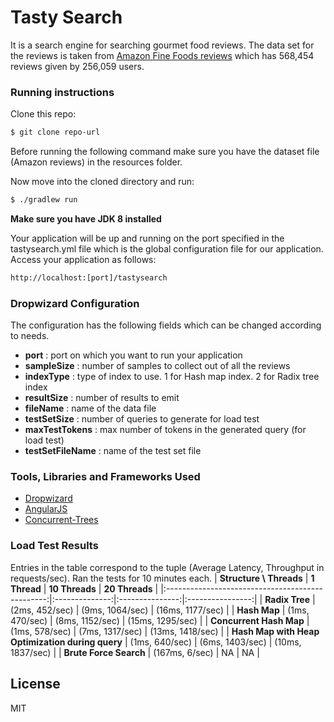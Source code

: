 # Tasty Search

It is a search engine for searching gourmet food reviews. The data set for the reviews is taken from [Amazon Fine Foods reviews](http://snap.stanford.edu/data/web-FineFoods.html) which has 568,454 reviews given by 256,059 users.

### Running instructions

Clone this repo:
```sh
$ git clone repo-url
```
Before running the following command make sure you have the dataset file (Amazon reviews) in the resources folder.

Now move into the cloned directory and run:
```sh
$ ./gradlew run
```
**Make sure you have JDK 8 installed**

Your application will be up and running on the port specified in the tastysearch.yml file which is the global configuration file for our application. Access your application as follows:
```sh
http://localhost:[port]/tastysearch
```

### Dropwizard Configuration
The configuration has the following fields which can be changed according to needs.
* **port** : port on which you want to run your application
* **sampleSize** : number of samples to collect out of all the reviews
* **indexType** : type of index to use. 1 for Hash map index. 2 for Radix tree index
* **resultSize** : number of results to emit
* **fileName** : name of the data file
*  **testSetSize** : number of queries to generate for load test
*   **maxTestTokens** : max number of tokens in the generated query (for load test)
*   **testSetFileName** : name of the test set file

### Tools, Libraries and Frameworks Used
* [Dropwizard](https://github.com/dropwizard/dropwizard)
* [AngularJS](https://github.com/angular/angular.js)
* [Concurrent-Trees](https://github.com/npgall/concurrent-trees)

### Load Test Results
Entries in the table correspond to the tuple (Average Latency, Throughput in requests/sec). Ran the tests for 10 minutes each.
|              **Structure \ Threads**             |  **1 Thread**  |  **10 Threads** |  **20 Threads**  |
|:------------------------------------------------:|:--------------:|:---------------:|:----------------:|
|                  **Radix Tree**                  | (2ms, 452/sec) | (9ms, 1064/sec) | (16ms, 1177/sec) |
|                   **Hash Map**                   | (1ms, 470/sec) | (8ms, 1152/sec) | (15ms, 1295/sec) |
|              **Concurrent Hash Map**             | (1ms, 578/sec) | (7ms, 1317/sec) | (13ms, 1418/sec) |
| **Hash Map with Heap Optimization during query** | (1ms, 640/sec) | (6ms, 1403/sec) | (10ms, 1837/sec) |
|              **Brute Force Search**              | (167ms, 6/sec) |        NA       |        NA        |

License
----
MIT